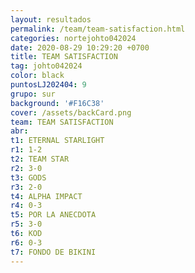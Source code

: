```yaml
---
layout: resultados
permalink: /team/team-satisfaction.html
categories: nortejohto042024
date: 2020-08-29 10:29:20 +0700
title: TEAM SATISFACTION
tag: johto042024
color: black
puntosLJ202404: 9
grupo: sur
background: '#F16C38'
cover: /assets/backCard.png
team: TEAM SATISFACTION
abr: 
t1: ETERNAL STARLIGHT
r1: 1-2
t2: TEAM STAR
r2: 3-0
t3: GODS
r3: 2-0
t4: ALPHA IMPACT
r4: 0-3
t5: POR LA ANECDOTA
r5: 3-0
t6: KOD
r6: 0-3
t7: FONDO DE BIKINI
---
```



